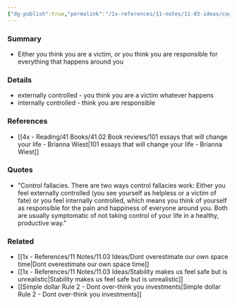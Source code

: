 ```yaml
---
{"dg-publish":true,"permalink":"/1x-references/11-notes/11-03-ideas/cognitive-bias-control-fallacies/","title":"Cognitive bias - Control fallacies","created":"2022-11-14T21:33:34.000+03:00","updated":"2024-02-14T20:18:34.369+03:00"}
---
```



### Summary
- Either you think you are a victim, or you think you are responsible for everything that happens around you

### Details
- externally controlled - you think you are a victim whatever happens
- internally controlled - think you are responsible

### References
- [[4x - Reading/41 Books/41.02 Book reviews/101 essays that will change your life - Brianna Wiest\|101 essays that will change your life - Brianna Wiest]]

### Quotes
- "Control fallacies. There are two ways control fallacies work: Either you feel externally controlled (you see yourself as helpless or a victim of fate) or you feel internally controlled, which means you think of yourself as responsible for the pain and happiness of everyone around you. Both are usually symptomatic of not taking control of your life in a healthy, productive way."

### Related
- [[1x - References/11 Notes/11.03 Ideas/Dont overestimate our own space time\|Dont overestimate our own space time]]
- [[1x - References/11 Notes/11.03 Ideas/Stability makes us feel safe but is unrealistic\|Stability makes us feel safe but is unrealistic]]
- [[Simple dollar Rule 2 - Dont over-think you investments\|Simple dollar Rule 2 - Dont over-think you investments]]